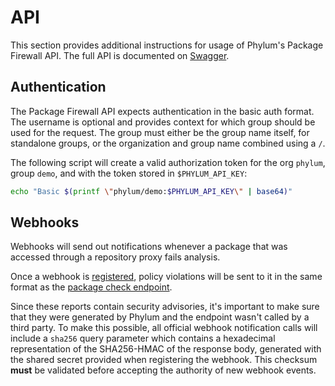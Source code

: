 # API

This section provides additional instructions for usage of Phylum's Package
Firewall API. The full API is documented on [Swagger].

[Swagger]: https://swagger.phylum.io/?urls.primaryName=Package+Firewall+API

## Authentication

The Package Firewall API expects authentication in the basic auth format. The
username is optional and provides context for which group should be used for the
request. The group must either be the group name itself, for standalone groups,
or the organization and group name combined using a `/`.

The following script will create a valid authorization token for the org
`phylum`, group `demo`, and with the token stored in `$PHYLUM_API_KEY`:

```sh
echo "Basic $(printf \"phylum/demo:$PHYLUM_API_KEY\" | base64)"
```

## Webhooks

Webhooks will send out notifications whenever a package that was accessed
through a repository proxy fails analysis.

Once a webhook is [registered][register webhook endpoint], policy violations
will be sent to it in the same format as the [package check endpoint].

Since these reports contain security advisories, it's important to make sure
that they were generated by Phylum and the endpoint wasn't called by a third
party. To make this possible, all official webhook notification calls will
include a `sha256` query parameter which contains a hexadecimal representation
of the SHA256-HMAC of the response body, generated with the shared secret
provided when registering the webhook. This checksum **must** be validated
before accepting the authority of new webhook events.

[register webhook endpoint]: https://swagger.phylum.io/?urls.primaryName=Package+Firewall+API#/default/add_webhook
[package check endpoint]: https://swagger.phylum.io/?urls.primaryName=API#/Organizations/organizations_group_packages_check
